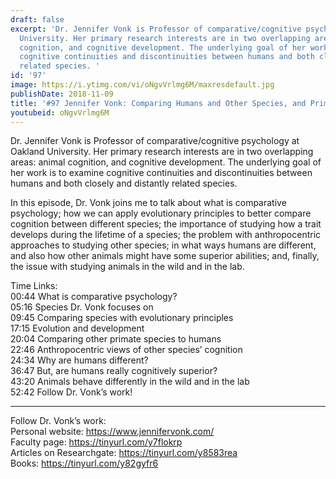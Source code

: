 ```yaml
---
draft: false
excerpt: 'Dr. Jennifer Vonk is Professor of comparative/cognitive psychology at Oakland
  University. Her primary research interests are in two overlapping areas: animal
  cognition, and cognitive development. The underlying goal of her work is to examine
  cognitive continuities and discontinuities between humans and both closely and distantly
  related species. '
id: '97'
image: https://i.ytimg.com/vi/oNgvVrlmg6M/maxresdefault.jpg
publishDate: 2018-11-09
title: '#97 Jennifer Vonk: Comparing Humans and Other Species, and Primate Cognition'
youtubeid: oNgvVrlmg6M
---
```

<div class="timelinks">

Dr. Jennifer Vonk is Professor of comparative/cognitive psychology at Oakland University. Her primary research interests are in two overlapping areas: animal cognition, and cognitive development. The underlying goal of her work is to examine cognitive continuities and discontinuities between humans and both closely and distantly related species. 

In this episode, Dr. Vonk joins me to talk about what is comparative psychology; how we can apply evolutionary principles to better compare cognition between different species; the importance of studying how a trait develops during the lifetime of a species; the problem with anthropocentric approaches to studying other species; in what ways humans are different, and also how other animals might have some superior abilities; and, finally, the issue with studying animals in the wild and in the lab.

Time Links:  
<time>00:44</time> What is comparative psychology?  
<time>05:16</time> Species Dr. Vonk focuses on               
<time>09:45</time> Comparing species with evolutionary principles      
<time>17:15</time> Evolution and development      
<time>20:04</time> Comparing other primate species to humans      
<time>22:46</time> Anthropocentric views of other species’ cognition           
<time>24:34</time> Why are humans different?  
<time>36:47</time> But, are humans really cognitively superior?      
<time>43:20</time> Animals behave differently in the wild and in the lab  
<time>52:42</time> Follow Dr. Vonk’s work!

---

Follow Dr. Vonk’s work:  
Personal website: https://www.jennifervonk.com/   
Faculty page: https://tinyurl.com/y7flokrp  
Articles on Researchgate: https://tinyurl.com/y8583rea  
Books: https://tinyurl.com/y82gyfr6
</div>

